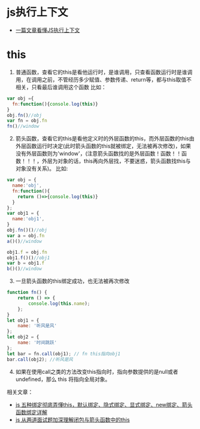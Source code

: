# js执行上下文
- [一篇文章看懂JS执行上下文](https://www.cnblogs.com/echolun/p/11438363.html)
# this
1. 普通函数，查看它的this是看他运行时，是谁调用，只查看函数运行时是谁调用，在调用之前，不管经历多少赋值、参数传递、return等，都与this取值不相关，只看最后谁调用这个函数
比如：
```js
var obj ={
  fn:function(){console.log(this)}
}
obj.fn()//obj
var fn = obj.fn
fn()//window
```
2. 箭头函数，查看它的this是看他定义时的外层函数的this，而外层函数的this由外层函数运行时决定(此时箭头函数的this就被绑定，无法被再次修改)，如果没有外层函数则为'window'，(注意箭头函数找的是外层函数！函数！！函数！！！，外层为对象的话，this再向外层找，不要迷惑，箭头函数找this与对象没有关系)。
比如:
```js
var obj = {
  name:'obj',
  fn:function(){
    return ()=>{console.log(this)}
  }
};
var obj1 = {
  name:'obj1',
}
obj.fn()()//obj
var a = obj.fn
a()()//window

obj1.f = obj.fn
obj1.f()()//obj1
var b = obj1.f
b()()//window
```
3. 一旦箭头函数的this绑定成功，也无法被再次修改
```js
function fn() {
    return () => {
        console.log(this.name);
    };
}
let obj1 = {
    name: '听风是风'
};
let obj2 = {
    name: '时间跳跃'
};
let bar = fn.call(obj1); // fn this指向obj1
bar.call(obj2); //听风是风
```
4. 如果在使用call之类的方法改变this指向时，指向参数提供的是null或者undefined，那么 this 将指向全局对象。

相关文章：
- [js 五种绑定彻底弄懂this，默认绑定、隐式绑定、显式绑定、new绑定、箭头函数绑定详解](https://www.cnblogs.com/echolun/p/11962610.html)
- [js 从两道面试题加深理解闭包与箭头函数中的this](https://www.cnblogs.com/echolun/p/11969938.html)
